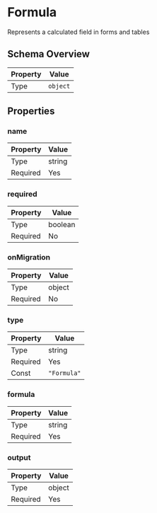# Formula

Represents a calculated field in forms and tables

## Schema Overview

| Property | Value |
|----------|-------|
| Type | `object` |

## Properties

### name

| Property | Value |
|----------|-------|
| Type | string |
| Required | Yes |

### required

| Property | Value |
|----------|-------|
| Type | boolean |
| Required | No |

### onMigration

| Property | Value |
|----------|-------|
| Type | object |
| Required | No |

### type

| Property | Value |
|----------|-------|
| Type | string |
| Required | Yes |
| Const | `"Formula"` |

### formula

| Property | Value |
|----------|-------|
| Type | string |
| Required | Yes |

### output

| Property | Value |
|----------|-------|
| Type | object |
| Required | Yes |

